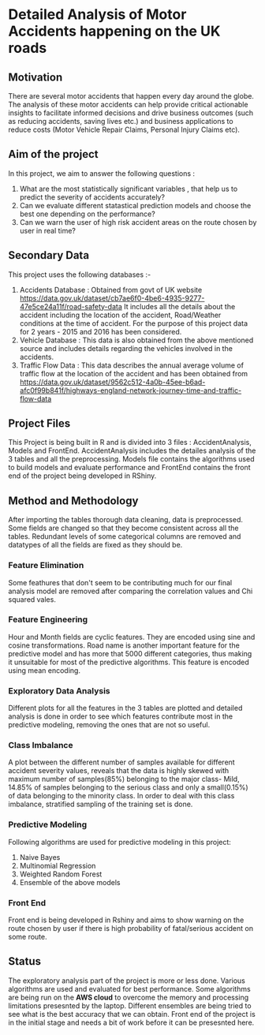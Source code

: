 # Detailed Analysis of Motor Accidents happening on the UK roads
## Motivation
There are several motor accidents that happen every day around the globe. The analysis of these motor accidents can help provide critical actionable insights to facilitate informed decisions and drive business outcomes (such as reducing accidents, saving lives etc.) and business applications to reduce costs (Motor Vehicle Repair Claims, Personal Injury Claims etc).
## Aim of the project 
In this project, we aim to answer the following questions :
1. What are the most statistically significant variables , that help us to predict the severity of accidents accurately?
2. Can we evaluate different statastical prediction models and choose the best one depending on the performance?
3. Can we warn the user of high risk accident areas on the route chosen by user in real time?
## Secondary Data
This project uses the following databases :-
1. Accidents Database : Obtained from govt of UK website https://data.gov.uk/dataset/cb7ae6f0-4be6-4935-9277-47e5ce24a11f/road-safety-data It includes all the details about the accident including the location of the accident, Road/Weather conditions at the time of accident. For the purpose of this project data for 2 years - 2015 and 2016 has been considered.
2. Vehicle Database : This data is also obtained from the above mentioned source and includes details regarding the vehicles involved in the accidents. 
3. Traffic Flow Data : This data describes the annual average volume of traffic flow at the location of the accident and has been obtained from https://data.gov.uk/dataset/9562c512-4a0b-45ee-b6ad-afc0f99b841f/highways-england-network-journey-time-and-traffic-flow-data
## Project Files
This Project is being built in R and is divided into 3 files : AccidentAnalysis, Models and FrontEnd. AccidentAnalysis includes the detailes analysis of the 3 tables and all the preprocessing. Models file contains the algorithms used to build models and evaluate performance and FrontEnd contains the front end of the project being developed in RShiny. 
## Method and Methodology
After importing the tables thorough data cleaning, data is preprocessed. Some fields are changed so that they become consistent across all the tables. Redundant levels of some categorical columns are removed and datatypes of all the fields are fixed as they should be.
### Feature Elimination
Some feathures that don't seem to be contributing much for our final analysis model are removed after comparing the correlation values and Chi squared vales.
### Feature Engineering
Hour and Month fields are cyclic features. They are encoded using sine and cosine transformations. Road name is another important feature for the predictive model and has more that 5000 different categories, thus making it unsuitable for most of the predictive algorithms. This feature is encoded using mean encoding.
### Exploratory Data Analysis
Different plots for all the features in the 3 tables are plotted and detailed analysis is done in order to see which features contribute most in the predictive modeling, removing the ones that are not so useful.
### Class Imbalance
A plot between the different number of samples available for different accident severity values, reveals that the data is highly skewed with maximum number of samples(85%) belonging to the major class- Mild, 14.85% of samples belonging to the serious class and only a small(0.15%) of data belonging to the minority class. In order to deal with this class imbalance, stratified sampling of the training set is done.
### Predictive Modeling
Following algorithms are used for predictive modeling in this project:
1. Naive Bayes
2. Multinomial Regression
3. Weighted Random Forest
4. Ensemble of the above models
### Front End
Front end is being developed in Rshiny and aims to show warning on the route chosen by user if there is high probability of fatal/serious accident on some route.
## Status
The exploratory analysis part of the project is more or less done. Various algorithms are used and evaluated for best performance. Some algorithms are being run on the **AWS cloud** to overcome the memory and processing limitations presesnted by the laptop. Different ensembles are being tried to see what is the best accuracy that we can obtain. Front end of the project is in the initial stage and needs a bit of work before it can be presesnted here.
